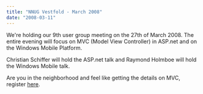 ```yaml
---
title: "NNUG Vestfold - March 2008"
date: "2008-03-11"
---
```


We're holding our 9th user group meeting on the 27th of March 2008. The entire evening will focus on MVC (Model View Controller) in ASP.net and on the Windows Mobile Platform.

Christian Schiffer will hold the ASP.net talk and Raymond Holmboe will hold the Windows Mobile talk.

Are you in the neighborhood and feel like getting the details on MVC, register [here](http://www.nnug.no/Avdelinger/Vestfold/Moter/Brukergruppemote-torsdag-27-mars-2008/).
